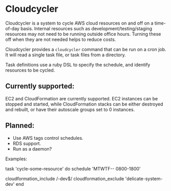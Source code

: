 # Cloudcycler

Cloudcycler is a system to cycle AWS cloud resources on and off on a
time-of-day basis. Internal resources such as development/testing/staging
resources may not need to be running outside office hours. Turning these off
when they are not needed helps to reduce costs.

Cloudcycler provides a `cloudcycler` command that can be run on a cron job. It
will read a single task file, or task files from a directory.

Task definitions use a ruby DSL to specify the schedule, and identify resources to be cycled.

## Currently supported:

EC2 and CloudFormation are currently supported. EC2 instances can be stopped
and started, while CloudFormation stacks can be either destroyed and rebuilt,
or have their autoscale groups set to 0 instances.

## Planned:

* Use AWS tags control schedules.
* RDS support.
* Run as a daemon?

Examples:

task 'cycle-some-resource' do
  schedule 'MTWTF-- 0800-1800'

  cloudformation\_include /-dev$/
  cloudformation\_exclude 'delicate-system-dev'
end
